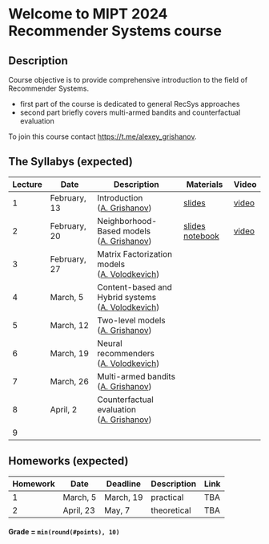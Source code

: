 # Welcome to MIPT 2024 Recommender Systems course

## Description
Course objective is to provide comprehensive introduction to the field of Recommender Systems.

- first part of the course is dedicated to general RecSys approaches
- second part briefly covers multi-armed bandits and counterfactual evaluation

To join this course contact https://t.me/alexey_grishanov.

## The Syllabys (expected)

| Lecture | Date | Description | Materials                                                              | Video                                                 |
|---------|------|-------------|---------------------------------------------------------------------|-------------------------------------------------------|
| 1 | February, 13 | Introduction <br /> ([A. Grishanov](https://github.com/shashist)) | [slides](week_01_introduction/rs_lecture01.pdf) | [video](https://youtube.com/live/OhfNF8bwc80) |
| 2 | February, 20 | Neighborhood-Based models <br /> ([A. Grishanov](https://github.com/shashist)) | [slides](week_02_neighbourhood_based/rs_lecture02.pdf) [notebook](week_02_neighbourhood_based/rs_seminar1.ipynb) | [video](https://youtube.com/live/3FzfpsruU2I) |
| 3 | February, 27 | Matrix Factorization models <br /> ([A. Volodkevich](https://github.com/monkey0head)) |  |  |
| 4 | March, 5     | Content-based and Hybrid systems <br /> ([A. Volodkevich](https://github.com/monkey0head)) |  |  |
| 5 | March, 12    | Two-level models <br /> ([A. Grishanov](https://github.com/shashist)) |  |  |
| 6 | March, 19    | Neural recommenders <br /> ([A. Volodkevich](https://github.com/monkey0head)) |  |  |
| 7 | March, 26    | Multi-armed bandits <br /> ([A. Grishanov](https://github.com/shashist)) |  |  |
| 8 | April, 2     | Counterfactual evaluation <br /> ([A. Grishanov](https://github.com/shashist)) |  |  |
| 9 |              |  |  |  |



## Homeworks (expected)

| Homework | Date       | Deadline          | Description | Link                                  |
|---------|------------|-------------------|--------|---------------------------------------|
| 1 | March, 5 | March, 19 | practical | TBA |
| 2 | April, 23 | May, 7 | theoretical | TBA |

#### Grade = `min(round(#points), 10)`
